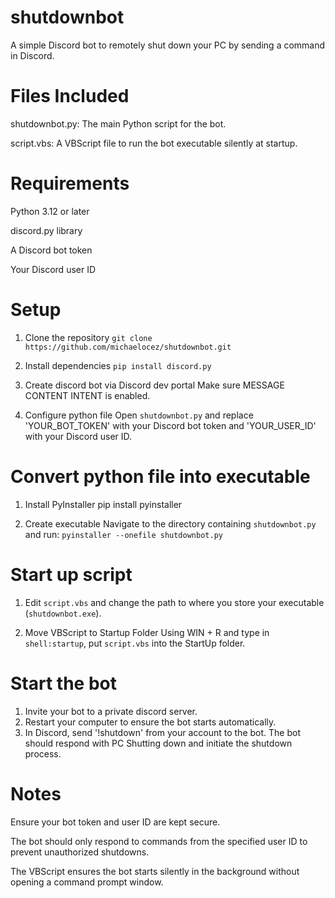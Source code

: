 # shutdownbot
A simple Discord bot to remotely shut down your PC by sending a command in Discord.

# Files Included

shutdownbot.py: The main Python script for the bot.

script.vbs: A VBScript file to run the bot executable silently at startup.

# Requirements
Python 3.12 or later

discord.py library

A Discord bot token

Your Discord user ID

# Setup

1. Clone the repository
`git clone https://github.com/michaelocez/shutdownbot.git`

2. Install dependencies
`pip install discord.py`

3. Create discord bot via Discord dev portal
Make sure MESSAGE CONTENT INTENT is enabled.

4. Configure python file
Open `shutdownbot.py` and replace 'YOUR_BOT_TOKEN' with your Discord bot token and 'YOUR_USER_ID' with your Discord user ID.

# Convert python file into executable

1. Install PyInstaller
pip install pyinstaller

2. Create executable
Navigate to the directory containing `shutdownbot.py` and run:
`pyinstaller --onefile shutdownbot.py`

# Start up script

1. Edit `script.vbs` and change the path to where you store your executable (`shutdownbot.exe`).

2. Move VBScript to Startup Folder
Using WIN + R and type in `shell:startup`, put `script.vbs` into the StartUp folder.

# Start the bot

1. Invite your bot to a private discord server.
2. Restart your computer to ensure the bot starts automatically.
3. In Discord, send '!shutdown' from your account to the bot. The bot should respond with PC Shutting down and initiate the shutdown process.


# Notes

Ensure your bot token and user ID are kept secure.

The bot should only respond to commands from the specified user ID to prevent unauthorized shutdowns.

The VBScript ensures the bot starts silently in the background without opening a command prompt window.
